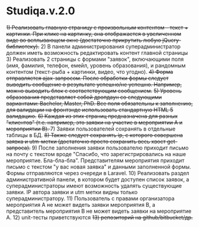 # Studiqa.v.2.0

<strike>1) Реализовать главную страницу с произвольным контентом - текст + картинки. При клике на картинку, она отображается в увеличенном виде во всплывающем окне (достаточно прикрутить любую jQuery-библиотеку).</strike>
2) В панели администрирования суперадминистратор должен иметь возможность редактировать контент главной страницы
3) Реализовать 2 страницы с формами "заявок", включающими поля (имя, фамилия, телефон, емейл, уровень образования), и рандомным контентом (текст-рыба + картинки, видео, что угодно). 
<strike> 4) Форма отправляется ajax-запросом. После обработки формы следует выводить сообщение о результате успешно/не успешно. Например, можно выводить блок c соответствующим сообщением.</strike>
<strike>5) Уровень образования представляет собой дропдаун со следующими вариантами: Bachelor, Master, PhD. Все поля обязательны к заполнению, для валидации на фронтэнде использовать стандартную HTML 5 валидацию.</strike> 
<strike>6) Каждая из этих страниц предназначена для разных "клиентов" (т.е. например, это заявки на участие в мероприятии A и мероприятии B). </strike>
7) Заявки пользователей сохранять в отдельные таблицы в БД. 
<strike>8) Также следует сохранять ip, с которого совершена заявка и utm-метки (достаточно просто сохранить весь хвост get-запроса).</strike> 
9) После заполнения заявки пользователю приходит письмо на почту с текстом вроде "Спасибо, что зарегистрировались на наше мероприятие. Бла-бла-бла". Представителям мероприятия приходит письмо с текстом "у вас новая заявка" и данными заполненной формы. Формы отправляются через очереди в Laravel.
10) Реализовать раздел административной панели, в котором будет доступен список заявок, а суперадминистраторы имеют возможность удалять существующие заявки. IP автора заявки и utm метки видны только суперадминистратору.
11) Пользователь с правами организатора мероприятия A не может видеть заявки мероприятия B, а представитель мероприятия B не может видеть заявки на мероприятие A.
12) unit-тесты приветствуются
<strike>13) репозиторий на github/bitbucket/др.</strike> 
